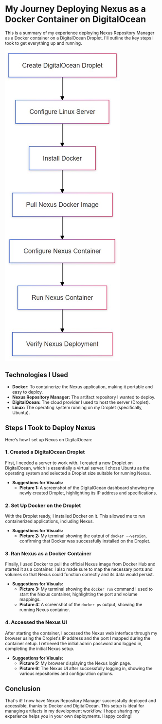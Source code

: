 # My Journey Deploying Nexus as a Docker Container on DigitalOcean

This is a summary of my experience deploying Nexus Repository Manager as a Docker container on a DigitalOcean Droplet. I'll outline the key steps I took to get everything up and running.

![Diagram](https://github.com/Princeton45/nexus-docker-container/blob/main/images/diagram.jpg)


## Technologies I Used

*   **Docker:** To containerize the Nexus application, making it portable and easy to deploy.
*   **Nexus Repository Manager:** The artifact repository I wanted to deploy.
*   **DigitalOcean:** The cloud provider I used to host the server (Droplet).
*   **Linux:** The operating system running on my Droplet (specifically, Ubuntu).

## Steps I Took to Deploy Nexus

Here's how I set up Nexus on DigitalOcean:

### 1. Created a DigitalOcean Droplet

First, I needed a server to work with. I created a new Droplet on DigitalOcean, which is essentially a virtual server. I chose Ubuntu as the operating system and selected a Droplet size suitable for running Nexus.

*   **Suggestions for Visuals:**
    *   **Picture 1:** A screenshot of the DigitalOcean dashboard showing my newly created Droplet, highlighting its IP address and specifications.

### 2. Set Up Docker on the Droplet

With the Droplet ready, I installed Docker on it. This allowed me to run containerized applications, including Nexus.

*   **Suggestions for Visuals:**
    *   **Picture 2:** My terminal showing the output of `docker --version`, confirming that Docker was successfully installed on the Droplet.

### 3. Ran Nexus as a Docker Container

Finally, I used Docker to pull the official Nexus image from Docker Hub and started it as a container. I also made sure to map the necessary ports and volumes so that Nexus could function correctly and its data would persist.

*   **Suggestions for Visuals:**
    *   **Picture 3:** My terminal showing the `docker run` command I used to start the Nexus container, highlighting the port and volume mappings.
    *   **Picture 4:** A screenshot of the `docker ps` output, showing the running Nexus container.

### 4. Accessed the Nexus UI

After starting the container, I accessed the Nexus web interface through my browser using the Droplet's IP address and the port I mapped during the container setup. I retrieved the initial admin password and logged in, completing the initial Nexus setup.

*   **Suggestions for Visuals:**
    *   **Picture 5:** My browser displaying the Nexus login page.
    *   **Picture 6:** The Nexus UI after successfully logging in, showing the various repositories and configuration options.

## Conclusion

That's it! I now have Nexus Repository Manager successfully deployed and accessible, thanks to Docker and DigitalOcean. This setup is ideal for managing artifacts in my development workflow. I hope sharing my experience helps you in your own deployments. Happy coding!